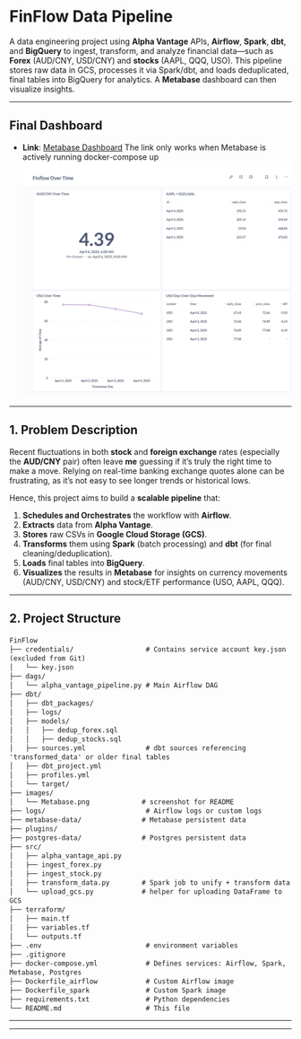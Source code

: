# FinFlow Data Pipeline

A data engineering project using **Alpha Vantage** APIs, **Airflow**, **Spark**, **dbt**, and **BigQuery** to ingest, transform, and analyze financial data—such as **Forex** (AUD/CNY, USD/CNY) and **stocks** (AAPL, QQQ, USO). This pipeline stores raw data in GCS, processes it via Spark/dbt, and loads deduplicated, final tables into BigQuery for analytics. A **Metabase** dashboard can then visualize insights.

---

## Final Dashboard

- **Link**: [Metabase Dashboard](https://glorious-broccoli-x5pv7rg9gp4g3vxq4-3000.app.github.dev/public/dashboard/c0e448a2-17d9-475e-b92b-ab8a1d0c0de5) The link only works when Metabase is actively running docker-compose up
![Dashboard](./images/Metabase.png)
---

## 1. Problem Description

Recent fluctuations in both **stock** and **foreign exchange** rates (especially the **AUD/CNY** pair) often leave **me** guessing if it’s truly the right time to make a move. Relying on real-time banking exchange quotes alone can be frustrating, as it’s not easy to see longer trends or historical lows.

Hence, this project aims to build a **scalable pipeline** that:

1. **Schedules and Orchestrates** the workflow with **Airflow**.
2. **Extracts** data from **Alpha Vantage**.
3. **Stores** raw CSVs in **Google Cloud Storage (GCS)**.
4. **Transforms** them using **Spark** (batch processing) and **dbt** (for final cleaning/deduplication).
5. **Loads** final tables into **BigQuery**.
6. **Visualizes** the results in **Metabase** for insights on currency movements (AUD/CNY, USD/CNY) and stock/ETF performance (USO, AAPL, QQQ).

---

## 2. Project Structure

```
FinFlow
├── credentials/                  # Contains service account key.json (excluded from Git)
│   └── key.json
├── dags/
│   └── alpha_vantage_pipeline.py # Main Airflow DAG
├── dbt/
│   ├── dbt_packages/
│   ├── logs/
│   ├── models/
│   │   ├── dedup_forex.sql
│   │   ├── dedup_stocks.sql
│   ├── sources.yml               # dbt sources referencing 'transformed_data' or older final tables
│   ├── dbt_project.yml
│   ├── profiles.yml
│   └── target/
├── images/
│   └── Metabase.png             # screenshot for README
├── logs/                         # Airflow logs or custom logs
├── metabase-data/               # Metabase persistent data
├── plugins/
├── postgres-data/               # Postgres persistent data
├── src/
│   ├── alpha_vantage_api.py
│   ├── ingest_forex.py
│   ├── ingest_stock.py
│   ├── transform_data.py        # Spark job to unify + transform data
│   └── upload_gcs.py            # helper for uploading DataFrame to GCS
├── terraform/
│   ├── main.tf
│   ├── variables.tf
│   └── outputs.tf
├── .env                          # environment variables
├── .gitignore
├── docker-compose.yml            # Defines services: Airflow, Spark, Metabase, Postgres
├── Dockerfile_airflow            # Custom Airflow image
├── Dockerfile_spark              # Custom Spark image
├── requirements.txt              # Python dependencies
└── README.md                     # This file

```

---

---


